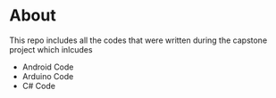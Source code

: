 # About
This repo includes all the codes that were written during the capstone project which inlcudes
* Android Code
* Arduino Code
* C# Code
